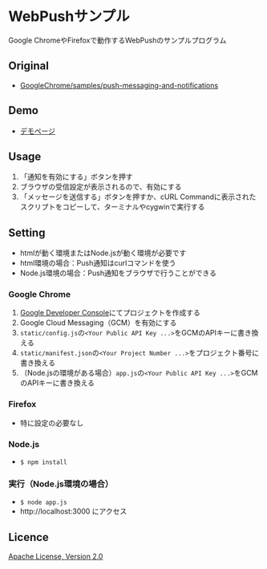 WebPushサンプル
===

Google ChromeやFirefoxで動作するWebPushのサンプルプログラム

## Original
- [GoogleChrome/samples/push-messaging-and-notifications](https://github.com/GoogleChrome/samples/tree/gh-pages/push-messaging-and-notifications)


## Demo
- [デモページ](https://megos-webpush-sample.herokuapp.com/)


## Usage
1. 「通知を有効にする」ボタンを押す
1. ブラウザの受信設定が表示されるので、有効にする
1. 「メッセージを送信する」ボタンを押すか、cURL Commandに表示されたスクリプトをコピーして、ターミナルやcygwinで実行する


## Setting

- htmlが動く環境またはNode.jsが動く環境が必要です
 - html環境の場合：Push通知はcurlコマンドを使う
 - Node.js環境の場合：Push通知をブラウザで行うことができる

### Google Chrome

1. [Google Developer Console](https://console.developers.google.com)にてプロジェクトを作成する
1. Google Cloud Messaging（GCM）を有効にする
1. `static/config.js`の`<Your Public API Key ...>`をGCMのAPIキーに書き換える
1. `static/manifest.json`の`<Your Project Number ...>`をプロジェクト番号に書き換える
1. （Node.jsの環境がある場合）`app.js`の`<Your Public API Key ...>`をGCMのAPIキーに書き換える

### Firefox
- 特に設定の必要なし

### Node.js
- `$ npm install`

### 実行（Node.js環境の場合）

- `$ node app.js`
- http://localhost:3000 にアクセス


## Licence
[Apache License, Version 2.0](http://www.apache.org/licenses/LICENSE-2.0)

